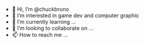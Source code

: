 - 👋 Hi, I’m @chuckbruno
- 👀 I’m interested in game dev and computer graphic
- 🌱 I’m currently learning ...
- 💞️ I’m looking to collaborate on ...
- 📫 How to reach me ...

<!---
chuckbruno/chuckbruno is a ✨ special ✨ repository because its `README.md` (this file) appears on your GitHub profile.
You can click the Preview link to take a look at your changes.
--->
